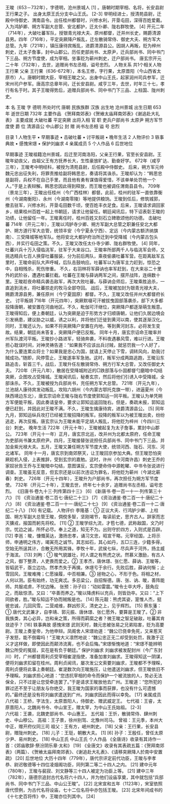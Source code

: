 王晙（653－732年），字德明，沧州景城人 [1]  。唐朝时期宰相、名将，长安县尉王行果之子。
出身太原王氏分支中山王氏。 [2-3]  举明经进士，授清苑县尉，迁殿中侍御史、渭南县令。出任桂州都督时，兴修水利，开垦屯田，深得百姓爱戴。入为鸿胪卿、朔方军副大总管、安北都护，迁太仆卿、陇右群牧使。 [4]  开元二年（714年），大破吐蕃军队，授银青光禄大夫、原州都督，迁并州长史，赐爵清源县男。四年（716年），平定突厥降户叛乱，迁左散骑常侍、御史大夫、朔方军大总管。九年（721年），镇压康待宾叛乱，进爵清源县公。因胡人再叛，贬为梓州刺史，迁太子詹事，封中山郡公。历任吏部尚书、太原尹，迁兵部尚书、同中书门下三品、朔方节度使，成为宰相。坐事贬为蕲州刺史，迁户部尚书。
唐玄宗开元二十年（732年），去世，追赠尚书左丞相，谥号忠烈。
人物关系
共1个相关人物
王行果
父亲
王行果（636-672年），本名王修，字行果，太原晋阳（今山西省太原市）人。唐朝时期大臣，宰相王晙之父。出身中山王氏，起家润州司兵参军，迁宋州司户参军。唐高宗总章年间，迁长安县尉。咸亨三年，去世，时年三十七，孝行有名于时。其子王晙得势后，追赠兵部尚书、同中书门下三品、上柱国、陇州刺史。

本    名 王晙 字 德明 所处时代 唐朝 民族族群 汉族 出生地 沧州景城 出生日期 653年 逝世日期 732年 主要作品 《贺拜南郊表》《贺飨太庙拜南郊表》《谢追赴大礼表》 主要成就 大破吐蕃 平定突厥 出将入相 官    职 吏兵户部尚书 太原尹 朔方军节度使 爵    位 清源县公 中山郡公 封    赠 尚书左丞相 谥    号 忠烈

目录
1 人物生平
▪ 早期事迹
▪ 击破吐蕃
▪ 讨平叛胡
▪ 晚年生活
2 人物评价
3 轶事典故
▪ 感愧宋璟
▪ 保护刘幽求
4 亲属成员
5 个人作品
6 后世地位

早期事迹
王晙祖籍沧州景城，后迁至河南洛阳，父亲王行果，官至长安县尉。王晙年幼丧父，由祖父王有方抚养长大，生性豪放旷达、勤奋好学。
672年（咸亨三年），王晙考中明经科，被授为清苑县尉，后任殿中侍御史。
后来，朔方军元帅魏元忠出征失利，将罪责推给副将韩思忠，奏请将其诛杀。王晙却认为：“韩思忠是副将，兵权不在自己手里，而且他有勇有谋值得爱惜，不该单单处罚他一个人。”于是上表辩解。韩思忠因此得到释放，而王晙也被调任渭南县县令。
709年（景龙三年），王晙出任桂州（今广西桂林）都督。此前，桂州的驻军一直依靠衡州（今湖南衡阳）、永州（今湖南零陵）等地提供粮饷。王晙到任后，修筑城郭，撤去驻军，兴修水利，开垦屯田数千顷，使百姓丰衣足食。后来，王晙请求调回家乡，结果桂州百姓一起上书朝廷，请求让他留任。朝廷闻讯后，特下诏表彰王晙的功绩，让他留任一年。王晙离任时，桂州百姓又刻石立碑歌颂他的功德。
击破吐蕃
714年（开元二年），王晙以鸿胪寺少卿、朔方军副大总管之职兼任安北大都护、朔方道行军大总管，统领丰安（今宁夏永宁西）、定远（今内蒙古额济纳旗南）、三受降城等地军队。他将安北大都护府治所迁到中受降城（今内蒙古包头西），并实行屯田之策。不久，王晙又改任太仆寺少卿、陇右群牧使。 [4] 
同年，吐蕃兴兵十万入侵临洮军，驻军于大来谷口。王晙率所部两千人与临洮军会师，又挑选精兵七百人换穿吐蕃服装，分为前后两队，乘夜偷袭吐蕃军营。在距离敌军五里时，王晙命前队大声呼喊，后队击鼓响应。吐蕃军以为唐军主力赶到，惊恐之中，自相残杀，死伤惨重。
不久，右羽林将军薛讷也率军赶到，在大来谷二十里外的武阶谷，遭遇吐蕃拦截。吐蕃在王晙与薛讷两军之间，摆开战阵，连绵数十里。王晙趁夜命精兵袭击敌军，再次大败吐蕃。与薛讷会师后，王晙乘胜追杀，一直追到洮水，将吐蕃掠走的牧马全部夺回。
战后，王晙被加封为银青光禄大夫，赐爵清源县男，兼任原州（今宁夏固原）都督。不久，王晙又改任并州大都督府长史。
讨平叛胡
716年（开元四年），突厥默啜可汗被拔曳固部落袭杀，部下大多都投降唐朝，被安置在河曲地区。不久，毗伽可汗继位，突厥降户都逐渐萌生叛意。
王晙得知后，便上奏朝廷，认为突厥是迫于形势方才归顺唐朝，让他们久居边境会引发祸患，建议胁之以威，诱之以利，并将他们迁徙到黄河以南，使其逐渐汉化。同时，王晙还认为，如果不将突厥降户安置在内地，等到黄河封冻，必将发生变故。结果，朝廷尚未答复，突厥降户便已反叛。
同年十月，唐玄宗诏命王晙率并州军队渡河平叛。王晙抄小路进军，轻骑奔袭，不料夜遇暴风雪，难以行进。王晙担心耽误时间，对神灵祷告道：“如果我不应该出兵讨贼，就惩罚我一个人好了，为什么要连累众将士？如果我是忠心为国，就请上天停止下雪，调转风向，助我讨贼成功。”随即，风停雪止，王晙遂率军急驰。这时，叛军分成两路逃跑，王晙沿东路追击，斩首三千。战后，王晙升任左散骑常侍、朔方行军大总管，又改任御史大夫。
720年（开元八年），散居在受降城附近的□跌部落与仆固都督勺磨暗中勾结突厥，企图攻占受降城。王晙闻讯后，秘奏玄宗，然后将他们引诱入中受降城，全部诛杀。不久，王晙被授为兵部尚书，充任朔方军大总管。
721年（开元九年），兰池胡人康待宾发动叛乱，攻陷六胡州（今内蒙古鄂托克旗一带），进逼夏州（今陕西靖边东北），唐玄宗诏命王晙与陇右节度使郭知运一同平叛。王晙认为单凭朔方军便能平叛，因此奏请皇帝，要求让郭知运返回陇右。但是，奏疏未报，郭知运便已赶到，并因此对王晙不满。不久，王晙生擒康待宾，进爵清源县公。 [5] 
同年九月，郭知运纵兵攻打已经被王晙招降的叛军。投降的叛军以为被王晙出卖，纷纷逃走，再次反叛。唐玄宗认为王晙未能平定胡人叛乱，将他贬为梓州（今四川三台）刺史。
晚年生活
722年（开元十年），王晙被起复为太子詹事，累封中山郡公。
723年（开元十一年）正月，唐玄宗北巡，改并州为北都太原府，任命王晙为吏部尚书兼太原府尹。四月，王晙接替张说担任兵部尚书、同中书门下三品，并加金紫光禄大夫。五月，王晙又兼任朔方军节度大使，统领河西、陇石、河东、河北诸军。
同年十一月，唐玄宗到南郊祭天，让王晙回京参加大典。但王晙恐怕突厥趁机入侵，上表推辞，受到玄宗的嘉勉。这时，许州（今河南许昌）刺史王乔的家奴状告王乔与王晙暗中勾结，意图谋反，玄宗便命侍中源乾曜、中书令张说进行调查。王晙虽无反意，但玄宗还是以前次违诏为罪名，将他贬为蕲州（今湖北蕲春）刺史。
726年（开元十四年），王晙升为户部尚书，再次担任为朔方军节度使。
732年（开元二十年），王晙去世，终年七十余岁，追赠尚书左丞相，谥号忠烈。
《旧唐书·卷九十三·列传第四十三》 [6]  《新唐书·卷一百一十一·列传第三十六》 [1]  《资治通鉴·卷二百七·唐纪二十三》 [7]  《资治通鉴·卷二百一十·唐纪二十六》 [8]  《资治通鉴·卷二百一十一·唐纪二十七》 [9]  《资治通鉴·卷二百一十二·唐纪二十八》 [10]  有记载。
人物评价
李隆基：① 正议大夫、行鸿胪少卿、上柱国、朔方军副大总管王晙，倜傥多智，坚刚竭节，每读前史，思齐古人。辞家而志灭獯戎，报国而躬先将校。 [11]  ② 王晙学综九流，才苞七德，武称敌国，文乃时宗。忧边之诚，所怀必尽。奉上之道，知无不为。出则守於四方，入则式是百辟。 [12] 
李邕：晙，慷慨英达，激扬忠孝，诵习文忠，昭宣干略，元宰经国，上将示师，申通明之伟方，竭寅亮之诚节。其志如石，其心如丹，五□三连，少籍多得，空始无所逞其计，合散无所用其锋。李牧十年，武侯七纵，尽兵声于河外，扬主威于海滨。 [13] 
刘昫：① 晙气貌雄壮，时人谓之有熊虎之状。然慕义激励，有古人之风，御下整肃，人吏畏而爱之。② 王孝杰，唐休璟、张仁愿、薛讷、王晙等，皆韬武干，亟立边功。然孝杰失于再擒，休璟亏于余行。先败后胜，薛讷何惭；止雪回风，王晙难掩；仁愿操履，中否相兼。③ 拯物之心，不形于色。将相之材，人何以测。臣有始终，功无爽忒。多忌梁公，自招惭德。唐、张、讷、晙，善阵能师。共服戎虏，不忧边陲。
张预：孙子曰：“动如雷震。”晙令士卒大呼，鼓角应之，而敌惊溃。又曰：“卒善而养之。”晙以降虏料以充兵，则皆劲卒。又曰：“上下同欲者，胜。”晙与知运不协而贼叛是也。 [14] 
陈元靓：熊虎其姿，寔惟人杰，挺彼忠诚，几回风雪。二营咸维，群凶殄灭，清史之上，见乎辉烈。 [15] 
蔡东藩：① 唐代文武兼才，自李靖、郭元振、唐休璟、张仁愿外，要算是王晙了。② 非我族类，其心必异，岂和亲之策，所得而羁縻之者？微王晙之智足破敌，吐蕃其肯敛迹乎？ [16] 
轶事典故
感愧宋璟
武则天时，魏元忠被张易之兄弟陷害，贬为高要尉。王晙上奏皇帝，为他申辩。凤阁舍人宋璟劝道：“魏公已侥幸免死，又来惹天子发怒，能不倒霉吗！”王晙大义凛然地说：“魏公忠正无二却受到处罚，我激于正义才这样做，即使因此而颠沛流离，也不会后悔。”宋璟惭愧地道：“宋璟不能辨明魏公所受的冤屈，实在是有负于朝廷。”
保护刘幽求
刘幽求被发配封州（今广东封川）时，广州都督周利贞受宰相崔湜指使，准备加害刘幽求。王晙得知这一阴谋，便将刘幽求扣留在桂州。周利贞闻讯，屡次发公文索要刘幽求，王晙都不予理睬，周利贞便将此事上奏朝廷。崔湜数次向王晙施压，让他遣送刘幽求，但王晙依旧不予理睬。刘幽求担心地道：“您违抗宰相的命令而保护一个被流放的人，势必无法保全，只不过是让您受牵连罢了。”于是请求王晙放他去广州。王晙道：“您所犯的罪过还不至于让朋友与你绝交，我王晙为国家的事而获罪，也没有什么可遗憾的。”最终还是没有将刘幽求遣送到广州。刘幽求因此而得以幸免。 [17] 
亲属成员
八代祖：王桥，字法生，太原晋阳人，侍御史、赠武威定王。
七代祖：王睿，太原晋阳人，北魏尚书令、中山宣王，赠太宰，为中山王氏始祖。 [2-3]  
六代祖：王袭，北魏吏部尚书、中山惠王。
五代祖：王忻，散骑常侍、肆州刺史、中山穆公。
高祖：王子景，徐州别驾、北豫州司马。
曾祖：王元季，本州大中正，赠开府仪同三司
祖父：王有方，岷州刺史。 [18] 
父亲：王行果，长安县尉，赠陇州刺史。 [18] 
儿子：王珽，朝散大夫。 [1]  [6] 
孙子：王殷任，曾任太原少尹、易州刺史。 [18] 
中山王氏
中山王氏
个人作品
《全唐诗》收录有其诗作一首：《郊庙歌辞·祭汾阴乐章·太和》 [19] 
《全唐文》收录有其表疏五篇：《贺拜南郊表》（两篇）、《贺飨太庙拜南郊表》、《谢追赴大礼表》、《请移突厥降人於南中安置疏》 [20] 
后世地位
大历十四年（779年），唐代宗评定前代功臣，王晙与李孝恭、尉迟敬德等十四位凌烟阁功臣，同列第二等二十四人之内。 [21] 
建中元年（780年），王晙与裴寂、刘文静等三十四人被定为功臣上等。 [21] 
建中三年（782年），唐德宗追封古代名将六十四人，并为他们设庙享奠，其中就包括“兵部尚书、同中书门下三品、中山公王晙”。 [22] 
北宋宣和五年（1123年），宋室依照唐代惯例，为古代名将设庙，七十二位名将中亦包括王晙。 [23] 
北宋年间成书的《十七史百将传》中，王晙亦位列其中。 [24] 